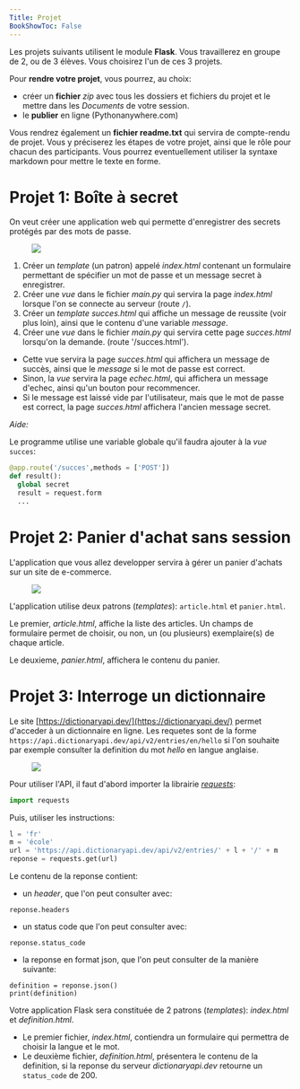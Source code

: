 ```yaml
---
Title: Projet
BookShowToc: False
---
```


Les projets suivants utilisent le module **Flask**.
Vous travaillerez en groupe de 2, ou de 3 élèves. Vous choisirez l'un de ces 3 projets.

Pour **rendre votre projet**, vous pourrez, au choix:

* créer un **fichier** *zip* avec tous les dossiers et fichiers du projet et le mettre dans les *Documents* de votre session.
* le **publier** en ligne (Pythonanywhere.com)

Vous rendrez également un **fichier readme.txt** qui servira de compte-rendu de projet. Vous y préciserez les étapes de votre projet, ainsi que le rôle pour chacun des participants. Vous pourrez eventuellement utiliser la syntaxe markdown pour mettre le texte en forme.


# Projet 1: Boîte à secret
On veut créer une application web qui permette d'enregistrer des secrets protégés par des mots de passe.

<figure>
  <div>
  <img src="../images/projet1.jpeg">
</div>
</figure>


1. Créer un *template* (un patron) appelé *index.html* contenant un formulaire permettant de spécifier un mot de passe et un message secret à enregistrer.
2. Créer une *vue* dans le fichier *main.py* qui servira la page *index.html* lorsque l'on se connecte au serveur (route `/`).
3. Créer un *template* *succes.html* qui affiche un message de reussite (voir plus loin), ainsi que le contenu d'une variable *message*.
4. Créer une *vue* dans le fichier *main.py* qui servira cette page *succes.html* lorsqu'on la demande. (route '/succes.html').
  * Cette vue servira la page *succes.html* qui affichera un message de succès, ainsi que le *message* si le mot de passe est correct. 
  * Sinon, la *vue* servira la page *echec.html*, qui affichera un message d'echec, ainsi qu'un bouton pour recommencer. 
  * Si le message est laissé vide par l'utilisateur, mais que le mot de passe est correct, la page *succes.html* affichera l'ancien message secret.


*Aide:*

Le programme utilise une variable globale qu'il faudra ajouter à la *vue* `succes`:

```python
@app.route('/succes',methods = ['POST'])
def result():
  global secret
  result = request.form
  ...
```


<!--

*Aide:*
On peut ajouter une classe Boite qui permet de stocker les variables de manière globale:

```python
class Boite:
    def __init__(self):
        self.nom = "admin"
        self.mdp = "1234"
        self.msg = "premier message"
```

Dans le programme principal, on ajoutera la ligne:

```python
a = Boite()
```

Le programme utilise alors 2 variables globales. Ces variables utilisent une notation pointée:

* **a.mdp** qui contient le mot de passe (celui-ci est 1234)
* **a.msg** qui contient le message dans la boite à secrets.

Pour comparer le mot de passe (dans la variable *motdepasse*) saisi par l'utilisateur avec celui de la boite à secret, on fait:

```python
if motdepasse == a.mdp:
  # instructions
```

Pour modifier le message *a.msg* de la boite à secret par un nouveau message (de la variable *message*), on fait:

```python
a.msg = message
```

4. *Pour aller plus loin (difficile):* on peut ajouter un nom de *login* en plus du mot de passe. Le serveur devra alors répondre:

  * **enregister le nom** si le nom n'existe pas, le mot de passe et le secret, et retourner la page *succes.py*
  * **message d'erreur** si le nom existe et que le mot de passe est incorrect.
  * **afficher le message** dans les autres cas.
-->



# Projet 2: Panier d'achat sans session
L'application que vous allez developper servira à gérer un panier d'achats sur un site de e-commerce.

<figure>
  <div>
  <img src="../images/projet2.png">
</div>
</figure>

L'application utilise deux patrons (*templates*): `article.html` et `panier.html`.

Le premier, *article.html*, affiche la liste des articles. Un champs de formulaire permet de choisir, ou non, un (ou plusieurs) exemplaire(s) de chaque article.

Le deuxieme, *panier.html*, affichera le contenu du panier.

# Projet 3: Interroge un dictionnaire
Le site [https://dictionaryapi.dev/](https://dictionaryapi.dev/) permet d'acceder à un dictionnaire en ligne. Les requetes sont de la forme `https://api.dictionaryapi.dev/api/v2/entries/en/hello` si l'on souhaite par exemple consulter la definition du mot *hello* en langue anglaise.

<figure>
  <div>
  <img src="../images/projet3.png">
</div>
</figure>

Pour utiliser l'API, il faut d'abord importer la librairie *[requests](https://fr.python-requests.org/en/latest/)*:

```python
import requests
```

Puis, utiliser les instructions:

```python
l = 'fr'
m = 'école'
url = 'https://api.dictionaryapi.dev/api/v2/entries/' + l + '/' + m
reponse = requests.get(url)
```

Le contenu de la reponse contient:

* un *header*, que l'on peut consulter avec: 

```
reponse.headers
```

* un status code que l'on peut consulter avec:

```
reponse.status_code
```

* la reponse en format json, que l'on peut consulter de la manière suivante:

```
definition = reponse.json()
print(definition)
```

Votre application Flask sera constituée de 2 patrons (*templates*): *index.html* et *definition.html*.

* Le premier fichier, *index.html*, contiendra un formulaire qui permettra de choisir la langue et le mot.
* Le deuxième fichier, *definition.html*, présentera le contenu de la definition, si la reponse du serveur *dictionaryapi.dev* retourne un `status_code` de 200.


 




